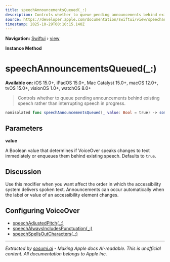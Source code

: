 ```yaml
---
title: speechAnnouncementsQueued(_:)
description: Controls whether to queue pending announcements behind existing speech rather than interrupting speech in progress.
source: https://developer.apple.com/documentation/swiftui/view/speechannouncementsqueued(_:)
timestamp: 2025-10-29T00:10:15.140Z
---
```


**Navigation:** [Swiftui](/documentation/swiftui) › [view](/documentation/swiftui/view)

**Instance Method**

# speechAnnouncementsQueued(_:)

**Available on:** iOS 15.0+, iPadOS 15.0+, Mac Catalyst 15.0+, macOS 12.0+, tvOS 15.0+, visionOS 1.0+, watchOS 8.0+

> Controls whether to queue pending announcements behind existing speech rather than interrupting speech in progress.

```swift
nonisolated func speechAnnouncementsQueued(_ value: Bool = true) -> some View
```

## Parameters

**value**

A Boolean value that determines if VoiceOver speaks changes to text immediately or enqueues them behind existing speech. Defaults to `true`.



## Discussion

Use this modifier when you want affect the order in which the accessibility system delivers spoken text. Announcements can occur automatically when the label or value of an accessibility element changes.

## Configuring VoiceOver

- [speechAdjustedPitch(_:)](/documentation/swiftui/view/speechadjustedpitch(_:))
- [speechAlwaysIncludesPunctuation(_:)](/documentation/swiftui/view/speechalwaysincludespunctuation(_:))
- [speechSpellsOutCharacters(_:)](/documentation/swiftui/view/speechspellsoutcharacters(_:))

---

*Extracted by [sosumi.ai](https://sosumi.ai) - Making Apple docs AI-readable.*
*This is unofficial content. All documentation belongs to Apple Inc.*
